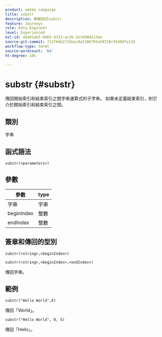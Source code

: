 ```yaml
---
product: adobe campaign
title: substr
description: 瞭解函式substr
feature: Journeys
role: Data Engineer
level: Experienced
exl-id: dda01de5-b865-4323-ac36-2e3d90d213ee
source-git-commit: 712f66b2715bac0af206755e59728c95499fa110
workflow-type: tm+mt
source-wordcount: '64'
ht-degree: 18%

---
```


# substr {#substr}

傳回開始索引和結束索引之間字串運算式的子字串。 如果未定義結束索引，則它介於開始索引和結束索引之間。

## 類別

字串

## 函式語法

`substr(<parameters>)`

## 參數

| 參數 | type |
|-------------|----------|
| 字串 | 字串 |
| beginIndex | 整數 |
| endIndex | 整數 |

## 簽章和傳回的型別

`substr(<string>,<beginIndex>)`

`substr(<string>,<beginIndex>,<endIndex>)`

傳回字串。

## 範例

`substr("Hello World",6)`

傳回「World」。

`substr("Hello World", 0, 5)`

傳回「Hello」。
